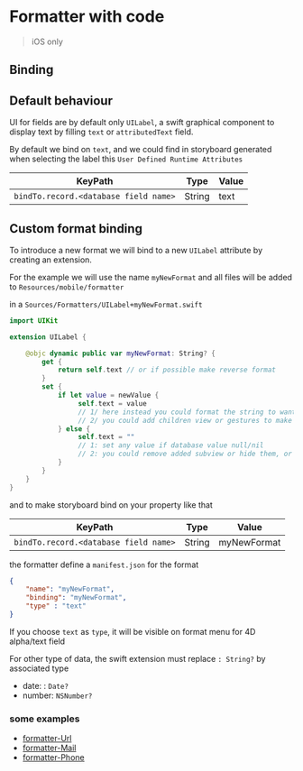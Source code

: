 # Formatter with code

> iOS only

## Binding

## Default behaviour

UI for fields are by default only `UILabel`, a swift graphical component to display text by filling `text` or `attributedText` field.

By default we bind on `text`, and we could find in storyboard generated when selecting the label this `User Defined Runtime Attributes`

| KeyPath | Type | Value | 
| -| - | - | 
| `bindTo.record.<database field name>` | String | text |

## Custom format binding

To introduce a new format we will bind to a new `UILabel` attribute by creating an extension.

For the example we will use the name `myNewFormat` and all files will be added to  `Resources/mobile/formatter`

in a `Sources/Formatters/UILabel+myNewFormat.swift`

```swift
import UIKit

extension UILabel {

    @objc dynamic public var myNewFormat: String? {
        get {
            return self.text // or if possible make reverse format
        }
        set {
            if let value = newValue {
                 self.text = value
                 // 1/ here instead you could format the string to wanted value according to passed value
                 // 2/ you could add children view or gestures to make interaction with the field
            } else {
                 self.text = ""
                 // 1: set any value if database value null/nil
                 // 2: you could remove added subview or hide them, or remove gestures
            }
        }
    }
}
```

and to make storyboard bind on your property like that

| KeyPath | Type | Value | 
| - | - | - | 
| `bindTo.record.<database field name>` | String | myNewFormat |

the formatter define a `manifest.json` for the format

```json
{
	"name": "myNewFormat",
	"binding": "myNewFormat",
	"type" : "text"
}
```

If you choose `text` as `type`, it will be visible on format menu for 4D alpha/text field 

For other type of data, the swift extension must replace `: String?` by associated type
- date: : `Date?`
- number: `NSNumber?`

### some examples

- [formatter-Url](https://github.com/4d-go-mobile/formatter-Url)
- [formatter-Mail](https://github.com/4d-go-mobile/formatter-Mail)
- [formatter-Phone](https://github.com/4d-go-mobile/formatter-Phone)
